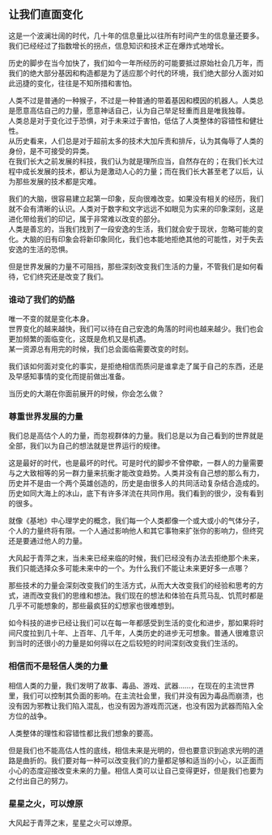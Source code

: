 ## 让我们直面变化

这是一个波澜壮阔的时代，几十年的信息量比以往所有时间产生的信息量还要多。我们已经经过了指数增长的拐点，信息知识和技术正在爆炸式地增长。  

历史的脚步在当今加快了，我们如今一年所经历的可能要抵过原始社会几万年，而我们的绝大部分基因和构造都是为了适应那个时代的环境，我们绝大部分人面对如此迅捷的变化，往往是不知所措和害怕。  



人类不过是普通的一种猴子，不过是一种普通的带着基因和模因的机器人。人类总是愿意高估自己的力量，愿意神话自己，认为自己举足轻重而且是唯我独尊。  
人类总是对于变化过于恐惧，对于未来过于害怕，低估了人类整体的容错性和健壮性。  
从历史看来，人们总是对于超前太多的技术大加斥责和排斥，认为其侮辱了人类的身份，是不可接受的异类。  
在我们长大之前发展的科技，我们认为就是理所应当，自然存在的；在我们长大过程中成长发展的技术，都认为是激动人心的力量；而在我们长大甚至老了以后，认为那些发展的技术都是灾难。  

我们的大脑，很容易建立起第一印象，反向很难改变。如果没有相关的经历，我们就不会有清晰的认识。人类对于数字和文字远远不如眼见为实来的印象深刻，这是进化带给我们的印记，属于非常难以改变的部分。  
人类是善忘的，当我们找到了一段安逸的生活，我们就会安于现状，忽略可能的变化。大脑的旧有印象会将新印象同化，我们也本能地拒绝其他的可能性，对于失去安逸的生活的恐惧。  


但是世界发展的力量不可阻挡，那些深刻改变我们生活的力量，不管我们是如何看待，它们终究还是改变了我们。  




### 谁动了我们的奶酪

唯一不变的就是变化本身。  
世界变化的越来越快，我们可以待在自己安逸的角落的时间也越来越少。我们也会更加频繁的面临变化，这既是危机又是机遇。  
某一资源总有用完的时候，我们总会面临需要改变的时刻。  

我们该如何面对变化的事实，是拒绝相信而质问是谁拿走了属于自己的东西，还是及早感知事情的变化而提前做出准备。

当历史的大潮在你面前展开的时候，你会怎么做？

### 尊重世界发展的力量

我们总是高估个人的力量，而忽视群体的力量。我们总是以为自己看到的世界就是全部，我们以为自己的想法就是世界运行的规律。  

这是最好的时代，也是最坏的时代。可是时代的脚步不曾停歇，一群人的力量需要与之大致相等的另一群力量来抗衡才能改变趋势。人类并没有自己想的那么有力，历史并不是由一个两个英雄创造的，历史是由很多人的共同活动复杂结合造成的。历史如同大海上的冰山，底下有许多洋流在共同作用。我们看到的很少，没有看到的很多。  

就像《基地》中心理学史的概念，我们每一个人类都像一个或大或小的气体分子，个人的力量终将有限。一个人通过影响他人和其它事物来扩张你的影响力，但终究还是要通过他人的力量。  

大风起于青萍之末，当未来已经来临的时候，我们已经没有办法去拒绝那个未来，我们只能选择众多可能未来中的一个。为什么我们不能让未来更好多一点哪？

那些技术的力量会深刻改变我们的生活方式，从而大大改变我们的经验和思考的方式，进而改变我们的思维和想法。我们现在的想法和体验在兵荒马乱、饥荒时都是几乎不可能想象的，那些最疯狂的幻想家也很难想到。

如今科技的进步已经让我们可以在每一年都感受到生活的变化和进步，那如果将时间尺度拉到几十年、上百年、几千年，人类历史的进步无可想象。普通人很难意识到当时的还很小的力量是如何得以在之后较短的时间深刻改变我们生活的。

### 相信而不是轻信人类的力量

相信人类的力量，我们发明了故事、毒品、游戏、武器……，在现在的主流世界里，我们可以控制其负面的影响。在主流社会里，我们并没有因为毒品而崩溃，也没有因为邪教让我们陷入混乱，也没有因为游戏而沉迷，也没有因为武器而陷入全方位的战争。  

人类整体的理性和容错性都比我们想象的要高。  

但是我们也不能高估人性的底线，相信未来是光明的，但也要意识到追求光明的道路是曲折的。我们要对每一种可以改变我们的力量都足够和适当的小心，以正面而小心的态度迎接改变未来的力量。相信人类可以让自己变得更好，但是我们也要为之付出自己的努力。


### 星星之火，可以燎原

大风起于青萍之末，星星之火可以燎原。  
